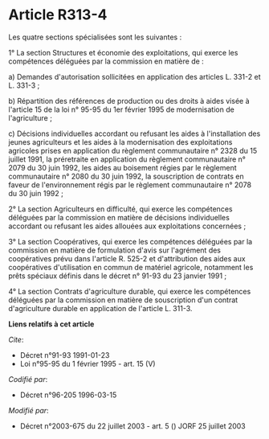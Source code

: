 # Article R313-4

Les quatre sections spécialisées sont les suivantes :

1° La section Structures et économie des exploitations, qui exerce les compétences déléguées par la commission en matière
de :

a) Demandes d'autorisation sollicitées en application des articles L. 331-2 et L. 331-3 ;

b) Répartition des références de production ou des droits à aides visée à l'article 15 de la loi n° 95-95 du 1er février 1995
de modernisation de l'agriculture ;

c) Décisions individuelles accordant ou refusant les aides à l'installation des jeunes agriculteurs et les aides à la
modernisation des exploitations agricoles prises en application du règlement communautaire n° 2328 du 15 juillet 1991, la
préretraite en application du règlement communautaire n° 2079 du 30 juin 1992, les aides au boisement régies par le règlement
communautaire n° 2080 du 30 juin 1992, la souscription de contrats en faveur de l'environnement régis par le règlement
communautaire n° 2078 du 30 juin 1992 ;

2° La section Agriculteurs en difficulté, qui exerce les compétences déléguées par la commission en matière de décisions
individuelles accordant ou refusant les aides allouées aux exploitations concernées ;

3° La section Coopératives, qui exerce les compétences déléguées par la commission en matière de formulation d'avis sur
l'agrément des coopératives prévu dans l'article R. 525-2 et d'attribution des aides aux coopératives d'utilisation en commun
de matériel agricole, notamment les prêts spéciaux définis dans le décret n° 91-93 du 23 janvier 1991 ;

4° La section Contrats d'agriculture durable, qui exerce les compétences déléguées par la commission en matière de
souscription d'un contrat d'agriculture durable en application de l'article L. 311-3.

**Liens relatifs à cet article**

_Cite_:

  - Décret n°91-93 1991-01-23
  - Loi n°95-95 du 1 février 1995 - art. 15 (V)

_Codifié par_:

  - Décret n°96-205 1996-03-15

_Modifié par_:

  - Décret n°2003-675 du 22 juillet 2003 - art. 5 () JORF 25 juillet 2003
